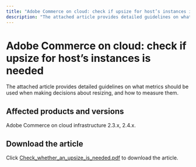 ```yaml
---
title: "Adobe Commerce on cloud: check if upsize for host’s instances is needed"
description: "The attached article provides detailed guidelines on what metrics should be used when making decisions about resizing, and how to measure them."
---
```


# Adobe Commerce on cloud: check if upsize for host’s instances is needed

The attached article provides detailed guidelines on what metrics should be used when making decisions about resizing, and how to measure them.

## Affected products and versions

Adobe Commerce on cloud infrastructure 2.3.x, 2.4.x.

## Download the article

Click [Check_whether_an_upsize_is_needed.pdf](assets/Check_whether_an_upsize_is_needed.pdf) to download the article. 

